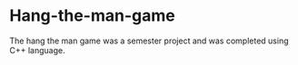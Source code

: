 # Hang-the-man-game

The hang the man game was a semester project and was completed using C++ language.
